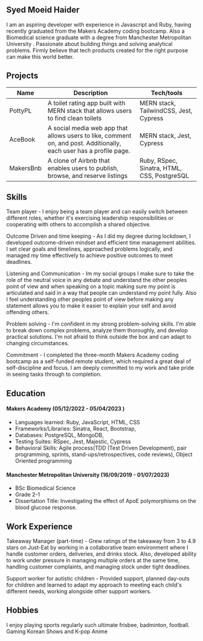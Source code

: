 ## Syed Moeid Haider
I am an aspiring developer with experience in Javascript and Ruby, having recently graduated from the Makers Academy coding bootcamp.
Also a Biomedical science graduate with a degree from Manchester Metropolitan University . Passionate about building things and solving analytical problems. Firmly believe that tech products created for the right purpose can make this world better.

## Projects

| Name                         | Description       | Tech/tools        |
| ---------------------------- | ----------------- | ----------------- |
| PottyPL                      | A toilet rating app built with MERN stack that allows users to find clean toilets | MERN stack, TailwindCSS, Jest, Cypress |
| AceBook | A social media web app that allows users to like, comment on, and post. Additionally, each user has a profile page. | MERN stack, Jest, Cypress|
| MakersBnb | A clone of Airbnb that enables users to publish, browse, and reserve listings| Ruby, RSpec, Sinatra, HTML, CSS, PostgreSQL |

## Skills

Team player - I enjoy being a team player and can easily switch between different roles, whether it's exercising leadership responsibilities or cooperating with others to accomplish a shared objective.

Outcome Driven and time keeping - As I did my degree during lockdown, I developed outcome-driven mindset and efficient time management abilities. I set clear goals and timelines, approached problems logically, and managed my time effectively to achieve positive outcomes to meet deadlines.

Listening and Communication - Im my social groups I make sure to take the role of the neutral voice in any debate and understand the other peoples point of view and when speaking on a topic making sure my point is articulated and said in a way that people can understand my point fully. Also I feel understanding other peoples point of view before making any statement allows you to make it easier to explain your self and avoid offending others.

Problem solving - I'm confident in my strong problem-solving skills. I'm able to break down complex problems, analyze them thoroughly, and develop practical solutions. I'm not afraid to think outside the box and can adapt to changing circumstances.

Commitment - I completed the three-month Makers Academy coding bootcamp as a self-funded remote student, which required a great deal of self-discipline and focus. I am deeply committed to my work and take pride in seeing tasks through to completion.

## Education

#### Makers Academy (05/12/2022 - 05/04/2023 )
- Languages learned: Ruby, JavaScript, HTML, CSS
- Frameworks/Libraries: Sinatra, React, Bootstrap,
- Databases: PostgreSQL, MongoDB,
- Testing Suites: RSpec, Jest, Majestic, Cypress
- Behavioral Skills: Agile process(TDD (Test Driven Development), pair programming, sprints, stand-ups/retrospectives, code reviews), Object Oriented programming 

#### Manchester Metropolitan University (16/09/2019 - 01/07/2023)
- BSc Biomedical Science
- Grade 2-1
- Dissertation Title: Investigating the effect of ApoE polymorphisms on the blood glucose response.

## Work Experience
Takeaway Manager (part-time) - Grew ratings of the takeaway from 3 to 4.9 stars on Just-Eat by working in a collaborative team environment where I handle customer orders, deliveries, and drinks stock. Also, developed ability to work under pressure in managing multiple orders at the same time, handling customer complaints, and managing stock under tight deadlines.

Support worker for autistic children - Provided support, planned day-outs for children and learned to adapt my approach to meeting each child's different needs, working alongside other support workers.

## Hobbies

I enjoy playing sports regularly such ultimate frisbee, badminton, football.
Gaming
Korean Shows and K-pop
Anime
